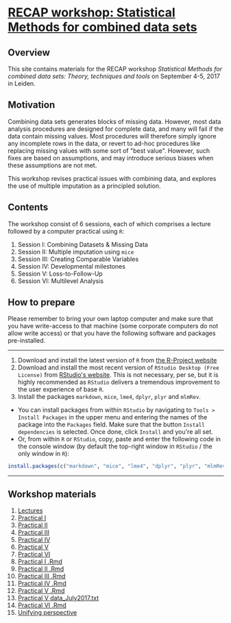 <!-- README.md is generated from README.Rmd. Please edit that file -->
[RECAP workshop: Statistical Methods for combined data sets](https://stefvanbuuren.github.io/RECAPworkshop/)
============================================================================================================

Overview
--------

This site contains materials for the RECAP workshop *Statistical Methods for combined data sets: Theory, techniques and tools* on September 4-5, 2017 in Leiden.

Motivation
----------

Combining data sets generates blocks of missing data. However, most data analysis procedures are designed for complete data, and many will fail if the data contain missing values. Most procedures will therefore simply ignore any incomplete rows in the data, or revert to ad-hoc procedures like replacing missing values with some sort of "best value". However, such fixes are based on assumptions, and may introduce serious biases when these assumptions are not met.

This workshop revises practical issues with combining data, and explores the use of multiple imputation as a principled solution.

Contents
--------

The workshop consist of 6 sessions, each of which comprises a lecture followed by a computer practical using `R`:

1.  Session I: Combining Datasets & Missing Data
2.  Session II: Multiple imputation using `mice`
3.  Session III: Creating Comparable Variables
4.  Session IV: Developmental milestones
5.  Session V: Loss-to-Follow-Up
6.  Session VI: Multilevel Analysis

How to prepare
--------------

Please remember to bring your own laptop computer and make sure that you have write-access to that machine (some corporate computers do not allow write access) or that you have the following software and packages pre-installed.

------------------------------------------------------------------------

1.  Download and install the latest version of `R` from [the R-Project website](https://cloud.r-project.org)
2.  Download and install the most recent version of `RStudio Desktop (Free License)` from [RStudio's website](https://www.rstudio.com/products/rstudio/download3/). This is not necessary, per se, but it is highly recommended as `RStudio` delivers a tremendous improvement to the user experience of base `R`.
3.  Install the packages `markdown`, `mice`, `lme4`, `dplyr`, `plyr` and `mlmRev`.

-   You can install packages from within `RStudio` by navigating to `Tools > Install Packages` in the upper menu and entering the names of the package into the `Packages` field. Make sure that the button `Install dependencies` is selected. Once done, click `Install` and you're all set.
-   Or, from within `R` or `RStudio`, copy, paste and enter the following code in the console window (by default the top-right window in `RStudio` / the only window in `R`):

``` r
install.packages(c("markdown", "mice", "lme4", "dplyr", "plyr", "mlmRev"))
```

------------------------------------------------------------------------

Workshop materials
------------------

1.  [Lectures](Lectures/RECAP_Workshop_WP5_20170904.pptx)
2.  [Practical I](Practicals/RECAP_Practical_I.html)
3.  [Practical II](Practicals/RECAP_Practical_II.html)
4.  [Practical III](Practicals/RECAP_Practical_III.html)
5.  [Practical IV](Practicals/RECAP_Practical_IV.html)
6.  [Practical V](Practicals/RECAP_Practical_V.html)
7.  [Practical VI](Practicals/RECAP_Practical_VI.html)
8.  [Practical I .Rmd](Practicals/RECAP_Practical_I.Rmd)
9.  [Practical II .Rmd](Practicals/RECAP_Practical_II.Rmd)
10. [Practical III .Rmd](Practicals/RECAP_Practical_III.Rmd)
11. [Practical IV .Rmd](Practicals/RECAP_Practical_IV.Rmd)
12. [Practical V .Rmd](Practicals/RECAP_Practical_V.Rmd)
13. [Practical V data\_July2017.txt](Practicals/data_July2017.txt)
14. [Practical VI .Rmd](Practicals/RECAP_Practical_VI.Rmd)
15. [Unifying perspective](Background/RECAP_D5_1_Unifying_missing_data_perspective_final.pdf)
